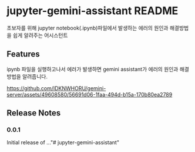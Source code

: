 # jupyter-gemini-assistant README

초보자를 위해 jupyter notebook(.ipynb)파일에서 발생하는 에러의 원인과 해결방법을 쉽게 알려주는 어시스턴트

## Features
ipynb 파일을 실행하고나서 에러가 발생하면 gemini assistant가 에러의 원인과 해결방법을 알려줍니다.

https://github.com/IDKNWHORU/gemini-server/assets/49608580/56691d06-1faa-494d-b15a-170b80ea2789

## Release Notes

### 0.0.1

Initial release of ..."# jupyter-gemini-assistant" 

